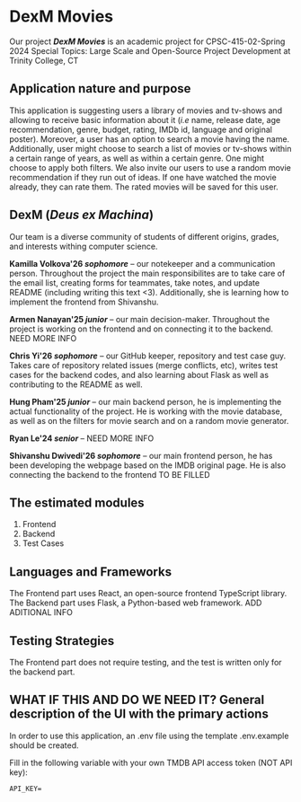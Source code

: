 
# DexM Movies
Our project _**DexM Movies**_ is an academic project for CPSC-415-02-Spring 2024 Special Topics: Large Scale and Open-Source Project Development at Trinity College, CT

## Application nature and purpose

This application is suggesting users a library of movies and tv-shows and allowing to receive basic information about it (_i.e_ name, release date, age recommendation, genre, budget, rating, IMDb id, language and original poster). Moreover, a user has an option to search a movie having the name. Additionally, user might choose to search a list of movies or tv-shows within a certain range of years, as well as within a certain genre. One might choose to apply both filters. We also invite our users to use a random movie recommendation if they run out of ideas. If one have watched the movie already, they can rate them. The rated movies will be saved for this user. 

## DexM (_Deus ex Machina_)

Our team is a diverse community of students of different origins, grades, and interests withing computer science.

**Kamilla Volkova'26 _sophomore_** – our notekeeper and a communication person. Throughout the project the main responsibilites are to take care of the email list, creating forms for teammates, take notes, and update README (including writing this text <3). Additionally, she is learning how to implement the frontend from Shivanshu.

**Armen Nanayan'25 _junior_** – our main decision-maker. Throughout the project is working on the frontend and on connecting it to the backend. NEED MORE INFO

**Chris Yi'26 _sophomore_** – our GitHub keeper, repository and test case guy. Takes care of repository related issues (merge conflicts, etc), writes test cases for the backend codes, and also learning about Flask as well as contributing to the README as well.

**Hung Pham'25 _junior_** – our main backend person, he is implementing the actual functionality of the project. He is working with the movie database, as well as on the filters for movie search and on a random movie generator. 

**Ryan Le'24 _senior_** – NEED MORE INFO

**Shivanshu Dwivedi'26 _sophomore_** – our main frontend person, he has been developing the webpage based on the IMDB original page. He is also connecting the backend to the frontend TO BE FILLED


## The estimated modules
1. Frontend
2. Backend
3. Test Cases
   
## Languages and Frameworks 

The Frontend part uses React, an open-source frontend TypeScript library. The Backend part uses Flask, a Python-based web framework. ADD ADITIONAL INFO

## Testing Strategies

The Frontend part does not require testing, and the test is written only for the backend part.

## WHAT IF THIS AND DO WE NEED IT? General description of the UI with the primary actions

In order to use this application, an .env file using the template .env.example should be created.

Fill in the following variable with your own TMDB API access token (NOT API key):

```
API_KEY=
```

